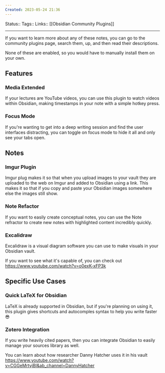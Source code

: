 ```yaml
---
Created: 2023-05-24 21:36
---
```

Status:: 
Tags:: 
Links:: [[Obsidian Community Plugins]]
___

If you want to learn more about any of these notes, you can go to the community plugins page, search them, up, and then read their descriptions.

None of these are enabled, so you would have to manually install them on your own.
## Features
### Media Extended
If your lectures are YouTube videos, you can use this plugin to watch videos within Obsidian, making timestamps in your note with a simple hotkey press.
### Focus Mode
If you're wanting to get into a deep writing session and find the user interfaces distracting, you can toggle on focus mode to hide it all and only see your tabs open.
## Notes
### Imgur Plugin
Imgur plug makes it so that when you upload images to your vault they are uploaded to the web on Imgur and added to Obsidian using a link. This makes it so that if you copy and paste your Obsidian images somewhere else the images still show.
### Note Refactor
If you want to easily create conceptual notes, you can use the Note refractor to create new notes with highlighted content incredibly quickly.
### Excalidraw
Excalidraw is a visual diagram software you can use to make visuals in your Obsidian vault.

If you want to see what it's capable of, you can check out https://www.youtube.com/watch?v=o0exK-xFP3k
## Specific Use Cases
### Quick LaTeX for Obsidian
LaTeX is already supported in Obsidian, but if you're planning on using it, this plugin gives shortcuts and autocomples syntax to help you write faster 😎
### Zotero Integration
If you write heavily cited papers, then you can integrate Obsidian to easily manage your sources library as well.

You can learn about how researcher Danny Hatcher uses it in his vault https://www.youtube.com/watch?v=CGGeMrtyjBI&ab_channel=DannyHatcher